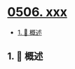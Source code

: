 # [0506. xxx](https://github.com/Tdahuyou/TNotes.leetcode/tree/main/notes/0506.%20xxx)

<!-- region:toc -->

- [1. 📝 概述](#1--概述)

<!-- endregion:toc -->

## 1. 📝 概述
